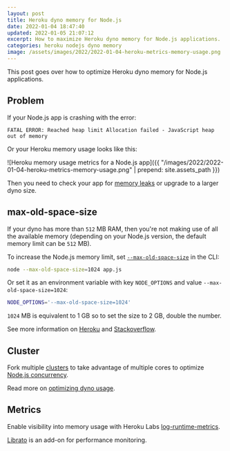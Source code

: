 ```yaml
---
layout: post
title: Heroku dyno memory for Node.js
date: 2022-01-04 18:47:40
updated: 2022-01-05 21:07:12
excerpt: How to maximize Heroku dyno memory for Node.js applications.
categories: heroku nodejs dyno memory
image: /assets/images/2022/2022-01-04-heroku-metrics-memory-usage.png
---
```


This post goes over how to optimize Heroku dyno memory for Node.js applications.

## Problem

If your Node.js app is crashing with the error:

```
FATAL ERROR: Reached heap limit Allocation failed - JavaScript heap out of memory
```

Or your Heroku memory usage looks like this:

![Heroku memory usage metrics for a Node.js app]({{ "/images/2022/2022-01-04-heroku-metrics-memory-usage.png" | prepend: site.assets_path }})

Then you need to check your app for [memory leaks](https://devcenter.heroku.com/articles/node-memory-use#what-is-a-memory-leak) or upgrade to a larger dyno size.

## max-old-space-size

If your dyno has more than `512` MB RAM, then you're not making use of all the available memory (depending on your Node.js version, the default memory limit can be `512` MB).

To increase the Node.js memory limit, set [`--max-old-space-size`](https://nodejs.org/api/cli.html#cli_max_old_space_size_size_in_megabytes) in the CLI:

```sh
node --max-old-space-size=1024 app.js
```

Or set it as an environment variable with key `NODE_OPTIONS` and value `--max-old-space-size=1024`:

```bash
NODE_OPTIONS='--max-old-space-size=1024'
```

`1024` MB is equivalent to 1 GB so to set the size to 2 GB, double the number.

See more information on [Heroku](https://devcenter.heroku.com/articles/node-memory-use#tuning-the-garbage-collector) and [Stackoverflow](https://stackoverflow.com/questions/48387040/how-do-i-determine-the-correct-max-old-space-size-for-node-js).

## Cluster

Fork multiple [clusters](https://nodejs.org/api/cluster.html#cluster) to take advantage of multiple cores to optimize [Node.js concurrency](https://devcenter.heroku.com/articles/node-concurrency).

Read more on [optimizing dyno usage](https://devcenter.heroku.com/articles/optimizing-dyno-usage#node-js).

## Metrics

Enable visibility into memory usage with Heroku Labs [log-runtime-metrics](https://devcenter.heroku.com/articles/log-runtime-metrics).

[Librato](https://elements.heroku.com/addons/librato) is an add-on for performance monitoring.
